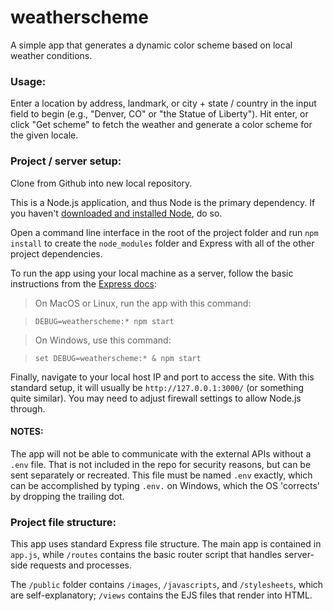 # weatherscheme
A simple app that generates a dynamic color scheme based on local weather conditions.

### Usage:
Enter a location by address, landmark, or city + state / country in the input field to begin (e.g., "Denver, CO" or "the Statue of Liberty"). Hit enter, or click "Get scheme" to fetch the weather and generate a color scheme for the given locale.

### Project / server setup:
Clone from Github into new local repository.

This is a Node.js application, and thus Node is the primary dependency. If you haven't [downloaded and installed Node](https://nodejs.org/), do so.

Open a command line interface in the root of the project folder and run `npm install` to create the `node_modules` folder and Express with all of the other project dependencies.

To run the app using your local machine as a server, follow the basic instructions from the [Express docs](https://expressjs.com/en/starter/generator.html):

> On MacOS or Linux, run the app with this command:

> `DEBUG=weatherscheme:* npm start`

> On Windows, use this command:

> `set DEBUG=weatherscheme:* & npm start`

Finally, navigate to your local host IP and port to access the site. With this standard setup, it will usually be `http://127.0.0.1:3000/` (or something quite similar). You may need to adjust firewall settings to allow Node.js through.

#### NOTES:
The app will not be able to communicate with the external APIs without a `.env` file. That is not included in the repo for security reasons, but can be sent separately or recreated. This file must be named `.env` exactly, which can be accomplished by typing `.env.` on Windows, which the OS 'corrects' by dropping the trailing dot.

### Project file structure:
This app uses standard Express file structure. The main app is contained in `app.js`, while `/routes` contains the basic router script that handles server-side requests and processes.

The `/public` folder contains `/images`, `/javascripts`, and `/stylesheets`, which are self-explanatory; `/views` contains the EJS files that render into HTML.
